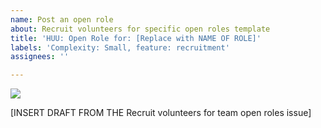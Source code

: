 ```yaml
---
name: Post an open role
about: Recruit volunteers for specific open roles template
title: 'HUU: Open Role for: [Replace with NAME OF ROLE]'
labels: 'Complexity: Small, feature: recruitment'
assignees: ''

---
```


<img src="https://user-images.githubusercontent.com/26660349/114799694-38cb3a80-9d66-11eb-8b08-78bdc1b653b3.png" />

[INSERT DRAFT FROM THE Recruit volunteers for team open roles issue]
